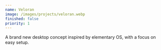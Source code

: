 ```yaml
---
name: Veloran
image: /images/projects/veloran.webp
finished: false
priority: 1
---
```

A brand new desktop concept inspired by elementary OS, with a focus on easy setup.